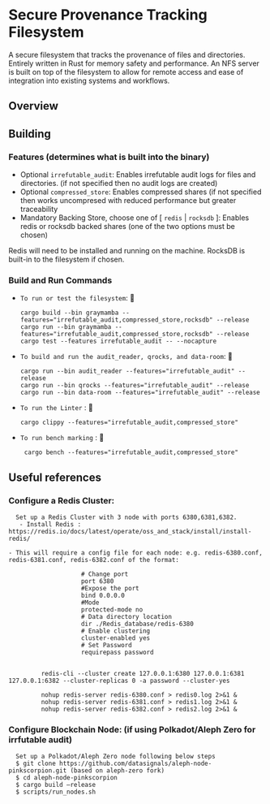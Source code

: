 # Secure Provenance Tracking Filesystem

A secure filesystem that tracks the provenance of files and directories. Entirely written in Rust for memory safety and performance.
An NFS server is built on top of the filesystem to allow for remote access and ease of integration into existing systems and workflows.

## Overview

## Building

### Features (determines what is built into the binary)

- Optional `irrefutable_audit`: Enables irrefutable audit logs for files and directories. (if not specified then no audit logs are created)
- Optional `compressed_store`: Enables compressed shares (if not specified then works uncompresed with reduced performance but greater traceability
- Mandatory Backing Store, choose one of [ `redis` | `rocksdb` ]: Enables redis or rocksdb backed shares (one of the two options must be chosen)

Redis will need to be installed and running on the machine. RocksDB is built-in to the filesystem if chosen.

### Build and Run Commands

 - `To run or test the filesystem`: 🚀

       cargo build --bin graymamba --features="irrefutable_audit,compressed_store,rocksdb" --release
       cargo run --bin graymamba --features="irrefutable_audit,compressed_store,rocksdb" --release
       cargo test --features irrefutable_audit -- --nocapture
   
 - `To build and run the audit_reader, qrocks, and data-room`: 🚀

       cargo run --bin audit_reader --features="irrefutable_audit" --release
       cargo run --bin qrocks --features="irrefutable_audit" --release
       cargo run --bin data-room --features="irrefutable_audit" --release

 - `To run the Linter` : 🚀
   
       cargo clippy --features="irrefutable_audit,compressed_store"

- `To run bench marking` : 🚀
   
       cargo bench --features="irrefutable_audit,compressed_store"
   

## Useful references

### Configure a Redis Cluster:
      Set up a Redis Cluster with 3 node with ports 6380,6381,6382.
       - Install Redis : https://redis.io/docs/latest/operate/oss_and_stack/install/install-redis/

 	- This will require a config file for each node: e.g. redis-6380.conf, redis-6381.conf, redis-6382.conf of the format:

                        # Change port 
                        port 6380 
                        #Expose the port
                        bind 0.0.0.0
                        #Mode
                        protected-mode no
                        # Data directory location
                        dir ./Redis_database/redis-6380
                        # Enable clustering  
                        cluster-enabled yes
                        # Set Password
                        requirepass password
                                     
                                                  
             redis-cli --cluster create 127.0.0.1:6380 127.0.0.1:6381 127.0.0.1:6382 --cluster-replicas 0 -a password --cluster-yes

             nohup redis-server redis-6380.conf > redis0.log 2>&1 &
             nohup redis-server redis-6381.conf > redis1.log 2>&1 &
             nohup redis-server redis-6382.conf > redis2.log 2>&1 &

                  


### Configure Blockchain Node: (if using Polkadot/Aleph Zero for irrfutable audit)
      Set up a Polkadot/Aleph Zero node following below steps
      $ git clone https://github.com/datasignals/aleph-node-pinkscorpion.git (based on aleph-zero fork)
      $ cd aleph-node-pinkscorpion
      $ cargo build —release
      $ scripts/run_nodes.sh

